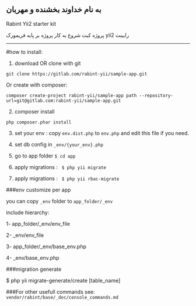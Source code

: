 به نام خداوند بخشنده و مهربان
---

Rabint Yii2 starter kit

پروژه کیت شروع به کار پروژه بر پایه فریمورک yii2 رابینت


----------------------------------


#how to install:

1. download OR clone with git
```
git clone https://gitlab.com/rabint-yii/sample-app.git
```
Or create with composer:
```
composer create-project rabint-yii/sample-app path --repository-url=git@gitlab.com:rabint-yii/sample-app.git
```

2. composer install
```
php composer.phar install
```
3. set your env : copy ```env.dist.php``` to ```env.php``` and edit this file if you need.

4. set db config in ```_env/{your_env}.php```
4. go to app folder  ```$ cd app```
5. apply migrations : ``` $ php yii migrate```
5. apply migrations : ``` $ php yii rbac-migrate```


###env customize per app

you can copy `_env` folder to `app_folder/_env`

include hierarchy:

1- app_folder/_env/env_file

2- _env/env_file

3- app_folder/_env/base_env.php

4- _env/base_env.php



###migration generate

$ php yii migrate-generate/create [table_name]

###For other usefull commands see:
`vendor/rabint/base/_doc/console_commands.md`
